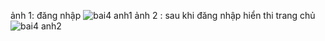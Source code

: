 ảnh 1: đăng nhập
![bai4 anh1](https://github.com/user-attachments/assets/4650e616-6451-4952-b174-671fea02e768)
ảnh 2 : sau khi đăng nhập hiển thi trang chủ
![bai4 anh2](https://github.com/user-attachments/assets/269dd91d-a0c6-4fd4-b23d-4a5d948678cb)
